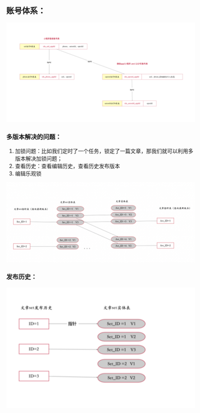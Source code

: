 ## 账号体系：

![image-20211105170326649](./image/image-20211105170326649.png)



### 多版本解决的问题：

1. 加锁问题：比如我们定时了一个任务，锁定了一篇文章，那我们就可以利用多版本解决加锁问题；
2. 查看历史：查看编辑历史，查看历史发布版本
3. 编辑乐观锁

![image-20211123170802737](./image/image-20211123170802737.png)

### 发布历史：

<img src="./image/image-20211123165729777.png" alt="image-20211123165729777" style="zoom: 50%;" />







































